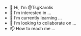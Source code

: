 - 👋 Hi, I’m @TsgKarolis
- 👀 I’m interested in ...
- 🌱 I’m currently learning ...
- 💞️ I’m looking to collaborate on ...
- 📫 How to reach me ...

<!---1
TsgKarolis/TsgKarolis is a ✨ special ✨ repository because its `README.md` (this file) appears on your GitHub profile.
You can click the Preview link to take a look at your changes.
--->
